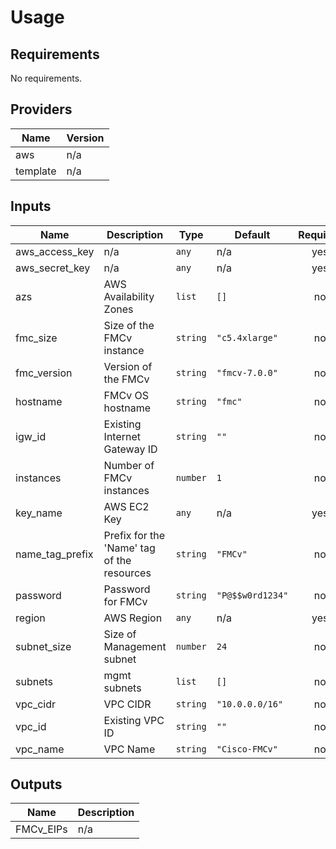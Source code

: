 # Usage
<!--- BEGIN_TF_DOCS --->
## Requirements

No requirements.

## Providers

| Name | Version |
|------|---------|
| aws | n/a |
| template | n/a |

## Inputs

| Name | Description | Type | Default | Required |
|------|-------------|------|---------|:--------:|
| aws\_access\_key | n/a | `any` | n/a | yes |
| aws\_secret\_key | n/a | `any` | n/a | yes |
| azs | AWS Availability Zones | `list` | `[]` | no |
| fmc\_size | Size of the FMCv instance | `string` | `"c5.4xlarge"` | no |
| fmc\_version | Version of the FMCv | `string` | `"fmcv-7.0.0"` | no |
| hostname | FMCv OS hostname | `string` | `"fmc"` | no |
| igw\_id | Existing Internet Gateway ID | `string` | `""` | no |
| instances | Number of FMCv instances | `number` | `1` | no |
| key\_name | AWS EC2 Key | `any` | n/a | yes |
| name\_tag\_prefix | Prefix for the 'Name' tag of the resources | `string` | `"FMCv"` | no |
| password | Password for FMCv | `string` | `"P@$$w0rd1234"` | no |
| region | AWS Region | `any` | n/a | yes |
| subnet\_size | Size of Management subnet | `number` | `24` | no |
| subnets | mgmt subnets | `list` | `[]` | no |
| vpc\_cidr | VPC CIDR | `string` | `"10.0.0.0/16"` | no |
| vpc\_id | Existing VPC ID | `string` | `""` | no |
| vpc\_name | VPC Name | `string` | `"Cisco-FMCv"` | no |

## Outputs

| Name | Description |
|------|-------------|
| FMCv\_EIPs | n/a |

<!--- END_TF_DOCS --->
